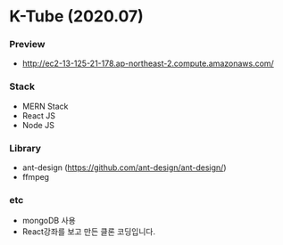 # K-Tube (2020.07)

### Preview
-   http://ec2-13-125-21-178.ap-northeast-2.compute.amazonaws.com/

### Stack
-   MERN Stack
-   React JS
-   Node JS

### Library
-   ant-design (https://github.com/ant-design/ant-design/) 
-   ffmpeg

### etc
-   mongoDB 사용
-   React강좌를 보고 만든 클론 코딩입니다.
